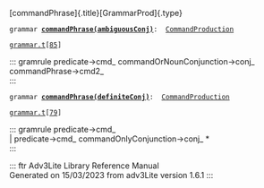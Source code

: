 [commandPhrase]{.title}[GrammarProd]{.type}

`grammar `**[`commandPhrase(ambiguousConj)`](../object/commandPhrase(ambiguousConj).html)**` :   `[`CommandProduction`](../object/CommandProduction.html)

[`grammar.t`](../file/grammar.t.html)`[`[`85`](../source/grammar.t.html#85)`]`

::: gramrule
predicate-\>cmd\_ commandOrNounConjunction-\>conj\_\
commandPhrase-\>cmd2\_\
:::

`grammar `**[`commandPhrase(definiteConj)`](../object/commandPhrase(definiteConj).html)**` :   `[`CommandProduction`](../object/CommandProduction.html)

[`grammar.t`](../file/grammar.t.html)`[`[`79`](../source/grammar.t.html#79)`]`

::: gramrule
predicate-\>cmd\_\
\| predicate-\>cmd\_ commandOnlyConjunction-\>conj\_ \*\
:::

::: ftr
Adv3Lite Library Reference Manual\
Generated on 15/03/2023 from adv3Lite version 1.6.1
:::
